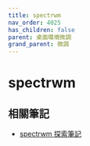 ```yaml
---
title: spectrwm
nav_order: 4025
has_children: false
parent: 桌面環境微調
grand_parent: 微調
---
```



# spectrwm


## 相關筆記

* [spectrwm 探索筆記](https://samwhelp.github.io/note-about-spectrwm/)
